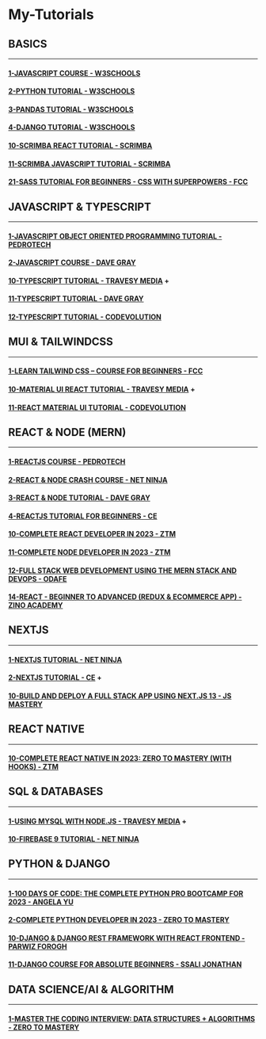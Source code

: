 # My-Tutorials

## BASICS

---

#### [1-JAVASCRIPT COURSE - W3SCHOOLS](/courses/basics/1.md)

#### [2-PYTHON TUTORIAL - W3SCHOOLS](/courses/basics/2.md)

#### [3-PANDAS TUTORIAL - W3SCHOOLS](/courses/basics/3.md)

#### [4-DJANGO TUTORIAL - W3SCHOOLS](/courses/basics/4.md)

#### [10-SCRIMBA REACT TUTORIAL - SCRIMBA](/courses/basics/10.md)

#### [11-SCRIMBA JAVASCRIPT TUTORIAL - SCRIMBA](/courses/basics/11.md)

#### [21-SASS TUTORIAL FOR BEGINNERS - CSS WITH SUPERPOWERS - FCC](/courses/basics/21.md)

## JAVASCRIPT & TYPESCRIPT

---

#### [1-JAVASCRIPT OBJECT ORIENTED PROGRAMMING TUTORIAL - PEDROTECH](/courses/js/1.md)

#### [2-JAVASCRIPT COURSE - DAVE GRAY](/courses/js/2.md)

#### [10-TYPESCRIPT TUTORIAL - TRAVESY MEDIA](/courses/js/10.md) +

#### [11-TYPESCRIPT TUTORIAL - DAVE GRAY](/courses/js/11.md)

#### [12-TYPESCRIPT TUTORIAL - CODEVOLUTION](/courses/js/12.md)

## MUI & TAILWINDCSS

---

#### [1-LEARN TAILWIND CSS – COURSE FOR BEGINNERS - FCC](/courses/mui/1.md)

#### [10-MATERIAL UI REACT TUTORIAL - TRAVESY MEDIA](/courses/mui/10.md) +

#### [11-REACT MATERIAL UI TUTORIAL - CODEVOLUTION](/courses/mui/11.md)

## REACT & NODE (MERN)

---

#### [1-REACTJS COURSE - PEDROTECH](/courses/react/1.md)

#### [2-REACT & NODE CRASH COURSE - NET NINJA](/courses/react/2.md)

#### [3-REACT & NODE TUTORIAL - DAVE GRAY](/courses/react/3.md)

#### [4-REACTJS TUTORIAL FOR BEGINNERS - CE](/courses/react/4.md)

#### [10-COMPLETE REACT DEVELOPER IN 2023 - ZTM](/courses/react/10.md)

#### [11-COMPLETE NODE DEVELOPER IN 2023 - ZTM](/courses/react/11.md)

#### [12-FULL STACK WEB DEVELOPMENT USING THE MERN STACK AND DEVOPS - ODAFE](/courses/react/12.md)

#### [14-REACT - BEGINNER TO ADVANCED (REDUX & ECOMMERCE APP) - ZINO ACADEMY](/courses/react/14.md)

## NEXTJS

---

#### [1-NEXTJS TUTORIAL - NET NINJA](/courses/next/1.md)

#### [2-NEXTJS TUTORIAL - CE](/courses/next/2.md) +

#### [10-BUILD AND DEPLOY A FULL STACK APP USING NEXT.JS 13 - JS MASTERY](/courses/next/10.md)

## REACT NATIVE

---

#### [10-COMPLETE REACT NATIVE IN 2023: ZERO TO MASTERY (WITH HOOKS) - ZTM](/courses/rn/10.md)

## SQL & DATABASES

---

#### [1-USING MYSQL WITH NODE.JS - TRAVESY MEDIA](/courses/db/1.md) +

#### [10-FIREBASE 9 TUTORIAL - NET NINJA](/courses/db/10.md)

## PYTHON & DJANGO

---

#### [1-100 DAYS OF CODE: THE COMPLETE PYTHON PRO BOOTCAMP FOR 2023 - ANGELA YU](/courses/python/1.md)

#### [2-COMPLETE PYTHON DEVELOPER IN 2023 - ZERO TO MASTERY](/courses/python/2.md)

#### [10-DJANGO & DJANGO REST FRAMEWORK WITH REACT FRONTEND - PARWIZ FOROGH](/courses/python/10.md)

#### [11-DJANGO COURSE FOR ABSOLUTE BEGINNERS - SSALI JONATHAN](/courses/python/11.md)

## DATA SCIENCE/AI & ALGORITHM

---

#### [1-MASTER THE CODING INTERVIEW: DATA STRUCTURES + ALGORITHMS - ZERO TO MASTERY](/courses/ds/1.md)
